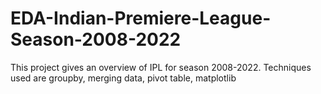 # EDA-Indian-Premiere-League-Season-2008-2022
This project gives an overview of IPL for season 2008-2022.
Techniques used are groupby, merging data, pivot table, matplotlib

